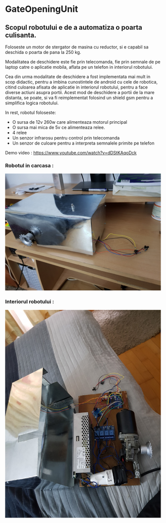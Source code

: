 # GateOpeningUnit

## Scopul robotului e de a automatiza o poarta culisanta.

Foloseste un  motor de stergator de masina cu reductor, si e capabil sa deschida o poarta de pana la 250 kg.

Modalitatea de deschidere este fie prin telecomanda, fie prin semnale de pe laptop catre o aplicatie mobila, aflata pe un telefon in interiorul robotului.

Cea din urma modalitate de deschidere a fost implementata mai mult in scop didactic, pentru a imbina cunostintele de android cu cele de robotica, 
citind culoarea afisata de aplicatie in interiorul robotului, pentru a face diverse actiuni asupra portii. 
Acest mod de deschidere a portii de la mare distanta, se  poate, si va fi reimplementat folosind un shield gsm pentru a simplifica logica robotului.  

In rest, robotul foloseste:
* O sursa de 12v 260w care  alimenteaza motorul principal 
* O sursa mai mica de 5v ce alimenteaza relee.
* 4 relee 
* Un senzor infrarosu pentru control prin telecomanda
* Un senzor de culoare pentru a interpreta semnalele primite pe telefon 

Demo video : 
https://www.youtube.com/watch?v=dDStKAqoDck

### Robotul in carcasa :
![Image of Yaktocat](./PozaProiect1.jpg)

### Interiorul robotului :
![Image of Yaktocat](./PozaProiect2.jpg)
	
 
